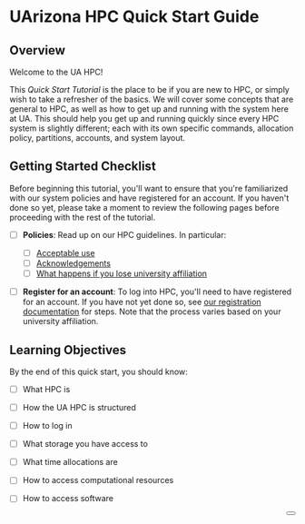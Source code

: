 # UArizona HPC Quick Start Guide

<link rel="stylesheet" href="../../assets/stylesheets/buttons.css">

## Overview

Welcome to the UA HPC! 

This *Quick Start Tutorial* is the place to be if you are new to HPC, or simply wish to take a refresher of the basics. We will cover some concepts that are general to HPC, as well as how to get up and running with the system here at UA. This should help you get up and running quickly since every HPC system is slightly different; each with its own specific commands, allocation policy, partitions, accounts, and system layout. 

## Getting Started Checklist

Before beginning this tutorial, you'll want to ensure that you're familiarized with our system policies and have registered for an account. If you haven't done so yet, please take a moment to review the following pages before proceeding with the rest of the tutorial.

- [ ] **Policies**: Read up on our HPC guidelines. In particular:
    * [ ] <a href="../../policies/acceptable_use/" target="_blank">Acceptable use</a>
    * [ ] <a href="../../policies/acknowledgements/" target="_blank">Acknowledgements</a>
    * [ ] <a href="../../policies/loss_of_university_affiliation/" target="_blank">What happens if you lose university affiliation</a>
- [ ] **Register for an account**: To log into HPC, you'll need to have registered for an account. If you have not yet done so, see <a href="../../registration_and_access/account_creation/" target="_blank">our registration documentation</a> for steps. Note that the process varies based on your university affiliation. 


## Learning Objectives 

By the end of this quick start, you should know:

- [ ] What HPC is
- [ ] How the UA HPC is structured
- [ ] How to log in
- [ ] What storage you have access to
- [ ] What time allocations are
- [ ] How to access computational resources
- [ ] How to access software


<html>
<a href="/quick_start/what_is_hpc/"><button class="right-button" style="float: right;"></button></a>
</html>

<br>
